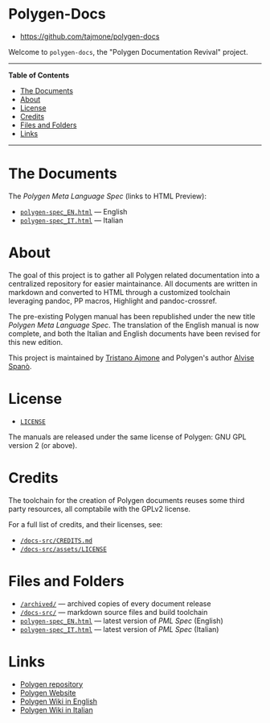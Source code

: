 # Polygen-Docs

- https://github.com/tajmone/polygen-docs

Welcome to `polygen-docs`, the "Polygen Documentation Revival" project.


-----

**Table of Contents**

<!-- MarkdownTOC autolink="true" bracket="round" autoanchor="false" lowercase="true" lowercase_only_ascii="true" uri_encoding="true" depth="3" -->

- [The Documents](#the-documents)
- [About](#about)
- [License](#license)
- [Credits](#credits)
- [Files and Folders](#files-and-folders)
- [Links](#links)

<!-- /MarkdownTOC -->

-----

# The Documents

The _Polygen Meta Language Spec_ (links to HTML Preview):

- [`polygen-spec_EN.html`][PML en HTML Preview] — English
- [`polygen-spec_IT.html`][PML it HTML Preview] — Italian

# About

The goal of this project is to gather all Polygen related documentation into a centralized repository for easier maintainance. All documents are written in markdown and converted to HTML through a customized toolchain leveraging pandoc, PP macros, Highlight and pandoc-crossref. 

The pre-existing Polygen manual has been republished under the new title _Polygen Meta Language Spec_. The translation of the English manual is now complete, and both the Italian and English documents have been revised for this new edition.

This project is maintained by [Tristano Ajmone] and Polygen's author [Alvise Spanò].



# License

- [`LICENSE`](./LICENSE)

The manuals are released under the same license of Polygen: GNU GPL version 2 (or above).



# Credits

The toolchain for the creation of Polygen documents reuses some third party resources, all comptabile with the GPLv2 license.

For a full list of credits, and their licenses, see:

- [`/docs-src/CREDITS.md`](./docs-src/CREDITS.md)
- [`/docs-src/assets/LICENSE`](./docs-src/assets/LICENSE)


# Files and Folders

- [`/archived/`](./archived) — archived copies of every document release
- [`/docs-src/`](./docs-src) — markdown source files and build toolchain
- [`polygen-spec_EN.html`](./polygen-spec_EN.html) — latest version of _PML Spec_ (English)
- [`polygen-spec_IT.html`](./polygen-spec_IT.html) — latest version of _PML Spec_ (Italian)


# Links

- [Polygen repository]
- [Polygen Website]
- [Polygen Wiki in English]
- [Polygen Wiki in Italian]






[Polygen repository]: https://github.com/alvisespano/Polygen "Visit Polygen official GitHub repository"

[Polygen Website]: http://www.polygen.org "Visit Polygen official website at www.polygen.org"

[Tristano Ajmone]: https://github.com/tajmone "View Tristano Ajmone's GitHub profile"

[Alvise Spanò]: https://github.com/alvisespano "View Alvise Spanò's GitHub profile"

[draftwork]: https://github.com/tajmone/polygen-docs/tree/draftwork

[Polygen Wiki in English]: https://github.com/alvisespano/Polygen/wiki "Visit the English Polygen Wiki"

[Polygen Wiki in Italian]: https://github.com/tajmone/Polygen/wiki "Visit the Italian Polygen Wiki"

[PML en HTML Preview]: http://htmlpreview.github.io/?https://github.com/tajmone/polygen-docs/blob/master/polygen-spec_EN.html "Live HTML preview of 'Polygen Meta Language Spec' (English)"

[PML it HTML Preview]: http://htmlpreview.github.io/?https://github.com/tajmone/polygen-docs/blob/master/polygen-spec_IT.html "Live HTML preview of 'Polygen Meta Language Spec' (Italian)"

